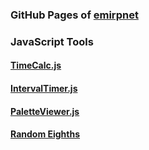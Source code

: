 ### GitHub Pages of [emirpnet](https://github.com/emirpnet/)
### JavaScript Tools
#### [TimeCalc.js](https://emirpnet.github.io/jstools/timecalc_js.html)
#### [IntervalTimer.js](https://emirpnet.github.io/jstools/intervaltimer/intervaltimer_js.html)
#### [PaletteViewer.js](https://emirpnet.github.io/jstools/paletteviewer_js.html)
#### [Random Eighths](https://emirpnet.github.io/jstools/random_eighths/)
